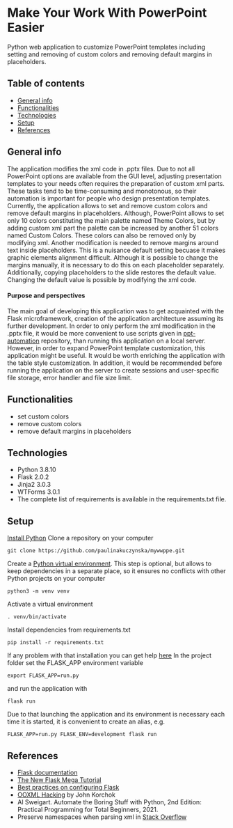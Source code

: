 # Make Your Work With PowerPoint Easier
Python web application to customize PowerPoint templates including setting and removing of custom colors and removing default margins in placeholders.
## Table of contents
* [General info](#general-info)
* [Functionalities](#functionalities)
* [Technologies](#technologies)
* [Setup](#setup)
* [References](#references)
## General info
The application modifies the xml code in .pptx files. Due to not all PowerPoint options are available from the GUI level, adjusting presentation templates to your needs often requires the preparation of custom xml parts. These tasks tend to be time-consuming and monotonous, so their automation is important for people who design presentation templates. Currently, the application allows to set and remove custom colors and remove default margins in placeholders. Although, PowerPoint allows to set only 10 colors constituting the main palette named Theme Colors, but by adding custom xml part the palette can be increased by another 51 colors named Custom Colors. These colors can also be removed only by modifying xml. Another modification is needed to remove margins around text inside placeholders. This is a nuisance default setting becuase it makes graphic elements alignment difficult. Although it is possible to change the margins manually, it is necessary to do this on each placeholder separately. Additionally, copying placeholders to the slide restores the default value. Changing the default value is possible by modifying the xml code.
#### Purpose and perspectives
The main goal of developing this application was to get acquainted with the Flask microframework, creation of the application architecture assuming its further development. In order to only perform the xml modification in the .pptx file, it would be more convenient to use scripts given in [ppt-automation](https://github.com/paulinakuczynska/ppt_automation) repository, than running this application on a local server. However, in order to expand PowerPoint template customization, this application might be useful. It would be worth enriching the application with the table style customization. In addition, it would be recommended before running the application on the server to create sessions and user-specific file storage, error handler and file size limit.
## Functionalities
* set custom colors
* remove custom colors
* remove default margins in placeholders
## Technologies
* Python 3.8.10
* Flask 2.0.2
* Jinja2 3.0.3
* WTForms 3.0.1
* The complete list of requirements is available in the requirements.txt file.
## Setup
[Install Python](https://www.python.org/downloads/)
Clone a repository on your computer
```
git clone https://github.com/paulinakuczynska/mywwppe.git
```
Create a [Python virtual environment](https://flask.palletsprojects.com/en/2.1.x/installation/). This step is optional, but allows to keep dependencies in a separate place, so it ensures no conflicts with other Python projects on your computer
```
python3 -m venv venv
```
Activate a virtual environment
```
. venv/bin/activate
```
Install dependencies from requirements.txt 
```
pip install -r requirements.txt
```
If any problem with that installation you can get help [here](https://stackoverflow.com/questions/7225900/how-can-i-install-packages-using-pip-according-to-the-requirements-txt-file-from)
In the project folder set the FLASK_APP environment variable 
```
export FLASK_APP=run.py
``` 
and run the application with 
```
flask run
```
Due to that launching the application and its environment is necessary each time it is started, it is convenient to create an alias, e.g.
```
FLASK_APP=run.py FLASK_ENV=development flask run
```
## References
* [Flask documentation](https://flask.palletsprojects.com/en/2.0.x/)
* [The New Flask Mega Tutorial](https://blog.miguelgrinberg.com/post/the-flask-mega-tutorial-part-i-hello-world)
* [Best practices on configuring Flask](https://hackersandslackers.com/configure-flask-applications/)
* [OOXML Hacking](https://www.brandwares.com/bestpractices/category/xml-hacks/) by John Korchok
* Al Sweigart. Automate the Boring Stuff with Python, 2nd Edition: Practical Programming for Total Beginners, 2021.
* Preserve namespaces when parsing xml in [Stack Overflow](https://stackoverflow.com/questions/54439309/how-to-preserve-namespaces-when-parsing-xml-via-elementtree-in-python)
